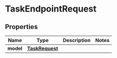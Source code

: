 
# TaskEndpointRequest

## Properties
Name | Type | Description | Notes
------------ | ------------- | ------------- | -------------
**model** | [**TaskRequest**](TaskRequest.md) |  | 



